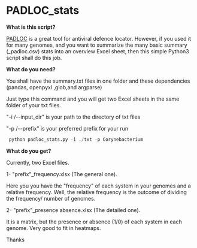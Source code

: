 # PADLOC_stats

**What is this script?**

[PADLOC](https://github.com/padlocbio/padloc) is a great tool for antiviral defence locator. However, if you used it for many genomes, and you want to summarize the many basic summary (_padloc.csv) stats into an overview Excel sheet, then this simple Python3 script shall do this job.


**What do you need?**

You shall have the summary.txt files in one folder and these dependencies (pandas, openpyxl ,glob,and argparse)

Just type this command and you will get two Excel sheets in the same folder of your txt files.

"-i /--input_dir"  is your path to the directory of txt files 

"-p /--prefix"  is your preferred prefix for your run

```python
 python padloc_stats.py -i ./txt -p Corynebacterium
```

**What do you get?**


Currently, two Excel files.

1- "prefix"_frequency.xlsx (The general one).

Here you you have the "frequency" of each system in your genomes and a relative frequency. Well, the relative frequency is the outcome of dividing the frequency/ number of genomes.


2- "prefix"_presence absence.xlsx  (The detailed one).

It is a matrix, but the presence or absence (1/0) of each system in each genome. Very good to fit in heatmaps.

Thanks
